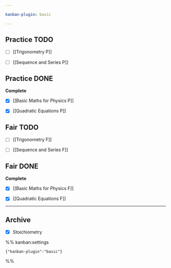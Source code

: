 ```yaml
---

kanban-plugin: basic

---
```


## Practice TODO

- [ ] [[Trigonometry P]]
- [ ] [[Sequence and Series P]]


## Practice DONE

**Complete**
- [x] [[Basic Maths for Physics P]]
- [x] [[Quadratic Equations P]]


## Fair TODO

- [ ] [[Trigonometry F]]
- [ ] [[Sequence and Series F]]


## Fair DONE

**Complete**
- [x] [[Basic Maths for Physics F]]
- [x] [[Quadratic Equations F]]


***

## Archive

- [x] Stoichiometry

%% kanban:settings
```
{"kanban-plugin":"basic"}
```
%%
